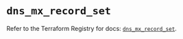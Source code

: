 # `dns_mx_record_set`

Refer to the Terraform Registry for docs: [`dns_mx_record_set`](https://registry.terraform.io/providers/hashicorp/dns/3.4.3/docs/resources/mx_record_set).
